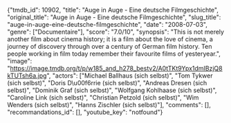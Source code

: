 {"tmdb_id": 10902, "title": "Auge in Auge - Eine deutsche Filmgeschichte", "original_title": "Auge in Auge - Eine deutsche Filmgeschichte", "slug_title": "auge-in-auge-eine-deutsche-filmgeschichte", "date": "2008-07-03", "genre": ["Documentaire"], "score": "7.0/10", "synopsis": "This is not merely another film about cinema history; it is a film about the love of cinema, a journey of discovery through over a century of German film history. Ten people working in film today remember their favourite films of yesteryear.", "image": "https://image.tmdb.org/t/p/w185_and_h278_bestv2/A0tTKt9Ypx1dmIBzjQ8kTUTsh6a.jpg", "actors": ["Michael Ballhaus (sich selbst)", "Tom Tykwer (sich selbst)", "Doris D\u00f6rrie (sich selbst)", "Andreas Dresen (sich selbst)", "Dominik Graf (sich selbst)", "Wolfgang Kohlhaase (sich selbst)", "Caroline Link (sich selbst)", "Christian Petzold (sich selbst)", "Wim Wenders (sich selbst)", "Hanns Zischler (sich selbst)"], "comments": [], "recommandations_id": [], "youtube_key": "notfound"}